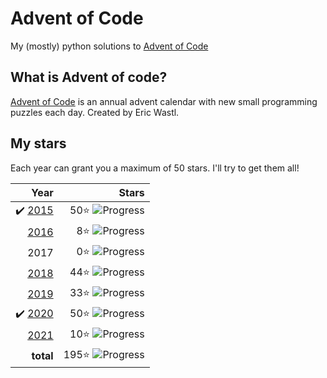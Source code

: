 # Advent of Code
My (mostly) python solutions to [Advent of Code](https://adventofcode.com)

## What is Advent of code?
[Advent of Code](https://adventofcode.com/about) is an annual advent calendar with new small programming puzzles each day. Created by Eric Wastl.

## My stars
Each year can grant you a maximum of 50 stars. I'll try to get them all! 


|  Year |Stars |
|------:|---:|
| ✔️ [2015](2015) | 50⭐️  ![Progress](https://progress-bar.dev/50/?scale=50&suffix=⭐️)  |
|   [2016](2016) | 8⭐️ ![Progress](https://progress-bar.dev/8/?scale=50&suffix=⭐️) | 
|   2017 | 0⭐️ ![Progress](https://progress-bar.dev/0/?scale=50&suffix=⭐️)|
|  [2018](2018) | 44⭐️ ![Progress](https://progress-bar.dev/44/?scale=50&suffix=⭐️)|
|   [2019](2019) | 33⭐️ ![Progress](https://progress-bar.dev/33/?scale=50&suffix=⭐️)|
| ✔️ [2020](2020) | 50⭐️ ![Progress](https://progress-bar.dev/50/?scale=50&suffix=⭐️)|
|   [2021](2021) | 10⭐️ ![Progress](https://progress-bar.dev/10/?scale=50&suffix=⭐️)|
|**total** | 195⭐️ ![Progress](https://progress-bar.dev/195/?scale=350&suffix=⭐️)|
